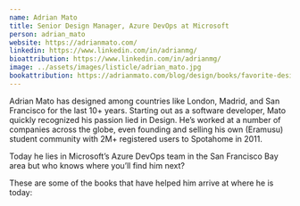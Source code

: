 ```yaml
---
name: Adrian Mato
title: Senior Design Manager, Azure DevOps at Microsoft
person: adrian_mato
website: https://adrianmato.com/
linkedin: https://www.linkedin.com/in/adrianmg/
bioattribution: https://www.linkedin.com/in/adrianmg/
image: ../assets/images/listicle/adrian_mato.jpg
bookattribution: https://adrianmato.com/blog/design/books/favorite-design-books/
---
```


Adrian Mato has designed among countries like London, Madrid, and San Francisco for the last 10+ years. Starting out as a software developer, Mato quickly recognized his passion lied in Design. He’s worked at a number of companies across the globe, even founding and selling his own (Eramusu) student community with 2M+ registered users to Spotahome in 2011.

Today he lies in Microsoft’s Azure DevOps team in the San Francisco Bay area but who knows where you’ll find him next?

These are some of the books that have helped him arrive at where he is today:
